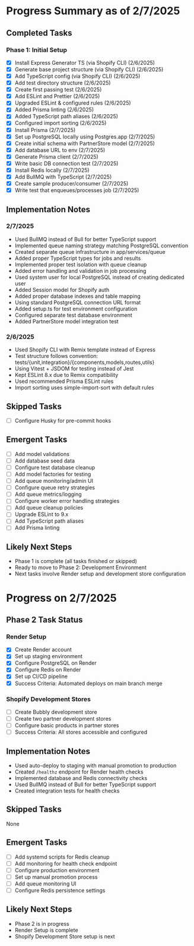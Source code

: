 # Progress Summary as of 2/7/2025

## Completed Tasks
### Phase 1: Initial Setup
- [x] Install Express Generator TS (via Shopify CLI) (2/6/2025)
- [x] Generate base project structure (via Shopify CLI) (2/6/2025)
- [x] Add TypeScript config (via Shopify CLI) (2/6/2025)
- [x] Add test directory structure (2/6/2025)
- [x] Create first passing test (2/6/2025)
- [x] Add ESLint and Prettier (2/6/2025)
- [x] Upgraded ESLint & configured rules (2/6/2025)
- [x] Added Prisma linting (2/6/2025)
- [x] Added TypeScript path aliases (2/6/2025)
- [x] Configured import sorting (2/6/2025)
- [x] Install Prisma (2/7/2025)
- [x] Set up PostgreSQL locally using Postgres.app (2/7/2025)
- [x] Create initial schema with PartnerStore model (2/7/2025)
- [x] Add database URL to env (2/7/2025)
- [x] Generate Prisma client (2/7/2025)
- [x] Write basic DB connection test (2/7/2025)
- [x] Install Redis locally (2/7/2025)
- [x] Add BullMQ with TypeScript (2/7/2025)
- [x] Create sample producer/consumer (2/7/2025)
- [x] Write test that enqueues/processes job (2/7/2025)

## Implementation Notes
### 2/7/2025
- Used BullMQ instead of Bull for better TypeScript support
- Implemented queue naming strategy matching PostgreSQL convention
- Created separate queue infrastructure in app/services/queue
- Added proper TypeScript types for jobs and results
- Implemented proper test isolation with queue cleanup
- Added error handling and validation in job processing
- Used system user for local PostgreSQL instead of creating dedicated user
- Added Session model for Shopify auth
- Added proper database indexes and table mapping
- Using standard PostgreSQL connection URL format
- Added setup.ts for test environment configuration
- Configured separate test database environment
- Added PartnerStore model integration test

### 2/6/2025
- Used Shopify CLI with Remix template instead of Express
- Test structure follows convention: tests/{unit,integration}/{components,models,routes,utils}
- Using Vitest + JSDOM for testing instead of Jest
- Kept ESLint 8.x due to Remix compatibility
- Used recommended Prisma ESLint rules
- Import sorting uses simple-import-sort with default rules

## Skipped Tasks
- [ ] Configure Husky for pre-commit hooks

## Emergent Tasks
- [ ] Add model validations
- [ ] Add database seed data
- [ ] Configure test database cleanup
- [ ] Add model factories for testing
- [ ] Add queue monitoring/admin UI
- [ ] Configure queue retry strategies
- [ ] Add queue metrics/logging
- [ ] Configure worker error handling strategies
- [ ] Add queue cleanup policies
- [ ] Upgrade ESLint to 9.x
- [ ] Add TypeScript path aliases
- [ ] Add Prisma linting

## Likely Next Steps
- Phase 1 is complete (all tasks finished or skipped)
- Ready to move to Phase 2: Development Environment
- Next tasks involve Render setup and development store configuration

# Progress on 2/7/2025

## Phase 2 Task Status
### Render Setup
- [x] Create Render account
- [x] Set up staging environment
- [x] Configure PostgreSQL on Render
- [x] Configure Redis on Render
- [x] Set up CI/CD pipeline
- [x] Success Criteria: Automated deploys on main branch merge

### Shopify Development Stores
- [ ] Create Bubbly development store
- [ ] Create two partner development stores
- [ ] Configure basic products in partner stores
- [ ] Success Criteria: All stores accessible and configured

## Implementation Notes
- Used auto-deploy to staging with manual promotion to production
- Created `/healthz` endpoint for Render health checks
- Implemented database and Redis connectivity checks
- Used BullMQ instead of Bull for better TypeScript support
- Created integration tests for health checks

## Skipped Tasks
None

## Emergent Tasks
- [ ] Add systemd scripts for Redis cleanup
- [ ] Add monitoring for health check endpoint
- [ ] Configure production environment
- [ ] Set up manual promotion process
- [ ] Add queue monitoring UI
- [ ] Configure Redis persistence settings

## Likely Next Steps
- Phase 2 is in progress
- Render Setup is complete
- Shopify Development Store setup is next
